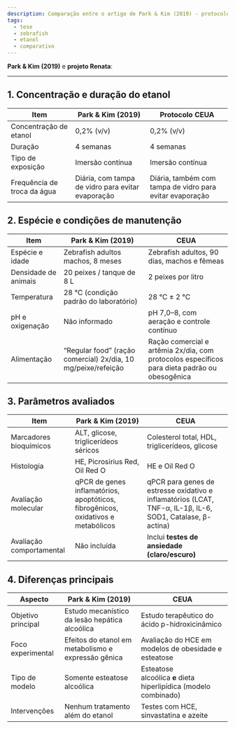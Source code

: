 ```yaml
---
description: Comparação entre o artigo de Park & Kim (2019) - protocolo do etanol e CEUA submetido por Renata
tags:
  - tese
  - zebrafish
  - etanol
  - comparativo
---
```

**Park & Kim (2019)** e **projeto Renata**:

---

## **1. Concentração e duração do etanol**

|**Item**|**Park & Kim (2019)**|**Protocolo CEUA**|
|---|---|---|
|Concentração de etanol|0,2% (v/v)|0,2% (v/v)|
|Duração|4 semanas|4 semanas|
|Tipo de exposição|Imersão contínua|Imersão contínua|
|Frequência de troca da água|Diária, com tampa de vidro para evitar evaporação|Diária, também com tampa de vidro para evitar evaporação|

## **2. Espécie e condições de manutenção**

|**Item**|**Park & Kim (2019)**|**CEUA**|
|---|---|---|
|Espécie e idade|Zebrafish adultos machos, 8 meses|Zebrafish adultos, 90 dias, machos e fêmeas|
|Densidade de animais|20 peixes / tanque de 8 L|2 peixes por litro|
|Temperatura|28 °C (condição padrão do laboratório)|28 °C ± 2 °C|
|pH e oxigenação|Não informado|pH 7,0–8, com aeração e controle contínuo|
|Alimentação|“Regular food” (ração comercial) 2x/dia, 10 mg/peixe/refeição|Ração comercial e artêmia 2x/dia, com protocolos específicos para dieta padrão ou obesogênica|

## **3. Parâmetros avaliados**

|**Item**|**Park & Kim (2019)**|**CEUA**|
|---|---|---|
|Marcadores bioquímicos|ALT, glicose, triglicerídeos séricos|Colesterol total, HDL, triglicerídeos, glicose|
|Histologia|HE, Picrosirius Red, Oil Red O|HE e Oil Red O|
|Avaliação molecular|qPCR de genes inflamatórios, apoptóticos, fibrogênicos, oxidativos e metabólicos|qPCR para genes de estresse oxidativo e inflamatórios (LCAT, TNF-α, IL-1β, IL-6, SOD1, Catalase, β-actina)|
|Avaliação comportamental|Não incluída|Inclui **testes de ansiedade (claro/escuro)**|

## **4. Diferenças principais**

|**Aspecto**|**Park & Kim (2019)**|**CEUA**|
|---|---|---|
|Objetivo principal|Estudo mecanístico da lesão hepática alcoólica|Estudo terapêutico do ácido p-hidroxicinâmico|
|Foco experimental|Efeitos do etanol em metabolismo e expressão gênica|Avaliação do HCE em modelos de obesidade e esteatose|
|Tipo de modelo|Somente esteatose alcoólica|Esteatose alcoólica **e** dieta hiperlipídica (modelo combinado)|
|Intervenções|Nenhum tratamento além do etanol|Testes com HCE, sinvastatina e azeite|